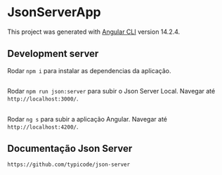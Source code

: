 # JsonServerApp

This project was generated with [Angular CLI](https://github.com/angular/angular-cli) version 14.2.4.

## Development server

Rodar `npm i` para instalar as dependencias da aplicação.

##

Rodar `npm run json:server` para subir o Json Server Local. Navegar até `http://localhost:3000/`.

##

Rodar `ng s` para subir a aplicação Angular. Navegar até `http://localhost:4200/`.

## Documentação Json Server

`https://github.com/typicode/json-server`
